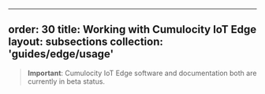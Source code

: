 
---
order: 30
title: Working with Cumulocity IoT Edge
layout: subsections
collection: 'guides/edge/usage'
---

>**Important**: Cumulocity IoT Edge software and documentation both are currently in beta status.

